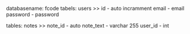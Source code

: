 databasename: 
fcode
tabels:
users >> 
id - auto incramment
email - email
password - password

tables: 
notes >> 
note_id - auto
note_text - varchar 255
user_id - int 